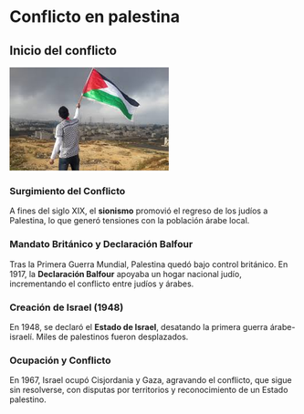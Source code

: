 # Conflicto en palestina

## Inicio del conflicto

![Palestina](../img/palestina.jpeg)

### Surgimiento del Conflicto
A fines del siglo XIX, el **sionismo** promovió el regreso de los judíos a Palestina, lo que generó tensiones con la población árabe local.

### Mandato Británico y Declaración Balfour
Tras la Primera Guerra Mundial, Palestina quedó bajo control británico. En 1917, la **Declaración Balfour** apoyaba un hogar nacional judío, incrementando el conflicto entre judíos y árabes.

### Creación de Israel (1948)
En 1948, se declaró el **Estado de Israel**, desatando la primera guerra árabe-israelí. Miles de palestinos fueron desplazados.

### Ocupación y Conflicto
En 1967, Israel ocupó Cisjordania y Gaza, agravando el conflicto, que sigue sin resolverse, con disputas por territorios y reconocimiento de un Estado palestino.

